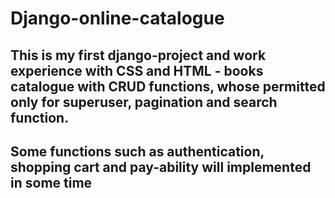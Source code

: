 <h1>Django-online-catalogue</h1>

<h2>This is my first django-project and work experience with CSS and HTML - books catalogue with CRUD functions, whose permitted
only for superuser, pagination and search function.<h2>

Some functions such as authentication, shopping cart and pay-ability will implemented in some time

